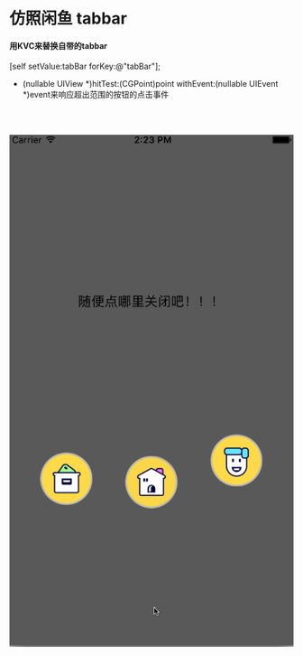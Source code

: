 # 仿照闲鱼 tabbar
####  用KVC来替换自带的tabbar
[self setValue:tabBar forKey:@"tabBar"];
- (nullable UIView *)hitTest:(CGPoint)point withEvent:(nullable UIEvent *)event来响应超出范围的按钮的点击事件
<br>
<br>

<p align="center" >
<img src="https://github.com/misszkl/KLTabbarSample/blob/master/测试.gif" alt="" title="">
</p>
